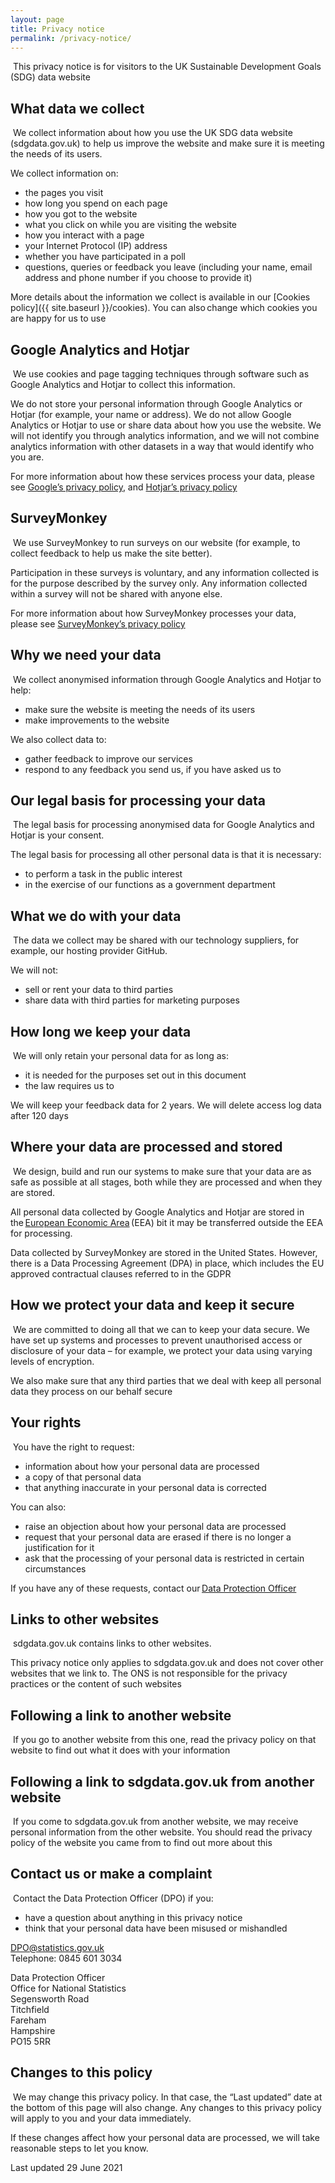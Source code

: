 ```yaml
---
layout: page
title: Privacy notice
permalink: /privacy-notice/
---
```


​
This privacy notice is for visitors to the UK Sustainable Development Goals (SDG) data website
​

## What data we collect

​
We collect information about how you use the UK SDG data website (sdgdata.gov.uk) to help us improve the website and make sure it is meeting the needs of its users.
​

We collect information on:
​

- the pages you visit
- how long you spend on each page
- how you got to the website
- what you click on while you are visiting the website
- how you interact with a page
- your Internet Protocol (IP) address
- whether you have participated in a poll
- questions, queries or feedback you leave (including your name, email address and phone number if you choose to provide it)
  ​

More details about the information we collect is available in our [Cookies policy]({{ site.baseurl }}/cookies). You can also change which cookies you are happy for us to use
​

## Google Analytics and Hotjar

​
We use cookies and page tagging techniques through software such as Google Analytics and Hotjar to collect this information.
​

We do not store your personal information through Google Analytics or Hotjar (for example, your name or address). We do not allow Google Analytics or Hotjar to use or share data about how you use the website. We will not identify you through analytics information, and we will not combine analytics information with other datasets in a way that would identify who you are.
​

For more information about how these services process your data, please see [Google’s privacy policy](https://www.google.com/policies/privacy/), and [Hotjar’s privacy policy](https://www.hotjar.com/privacy)
​

## SurveyMonkey

​
We use SurveyMonkey to run surveys on our website (for example, to collect feedback to help us make the site better).
​

Participation in these surveys is voluntary, and any information collected is for the purpose described by the survey only. Any information collected within a survey will not be shared with anyone else.
​

For more information about how SurveyMonkey processes your data, please see [SurveyMonkey’s privacy policy](https://www.surveymonkey.co.uk/mp/legal/privacy-basics/)
​

## Why we need your data

​
We collect anonymised information through Google Analytics and Hotjar to help:
​

- make sure the website is meeting the needs of its users
- make improvements to the website
  ​

We also collect data to:
​

- gather feedback to improve our services
- respond to any feedback you send us, if you have asked us to
  ​

## Our legal basis for processing your data

​
The legal basis for processing anonymised data for Google Analytics and Hotjar is your consent.
​

The legal basis for processing all other personal data is that it is necessary:
​

- to perform a task in the public interest
- in the exercise of our functions as a government department
  ​

## What we do with your data

​
The data we collect may be shared with our technology suppliers, for example, our hosting provider GitHub.
​

We will not:
​

- sell or rent your data to third parties
- share data with third parties for marketing purposes
  ​

## How long we keep your data

​
We will only retain your personal data for as long as:
​

- it is needed for the purposes set out in this document
- the law requires us to
  ​

We will keep your feedback data for 2 years. We will delete access log data after 120 days
​

## Where your data are processed and stored

​
We design, build and run our systems to make sure that your data are as safe as possible at all stages, both while they are processed and when they are stored.
​

All personal data collected by Google Analytics and Hotjar are stored in the [European Economic Area](https://www.gov.uk/eu-eea) (EEA) bit it may be transferred outside the EEA for processing.
​

Data collected by SurveyMonkey are stored in the United States. However, there is a Data Processing Agreement (DPA) in place, which includes the EU approved contractual clauses referred to in the GDPR
​

## How we protect your data and keep it secure

​
We are committed to doing all that we can to keep your data secure. We have set up systems and processes to prevent unauthorised access or disclosure of your data – for example, we protect your data using varying levels of encryption.
​

We also make sure that any third parties that we deal with keep all personal data they process on our behalf secure
​

## Your rights

​
You have the right to request:
​

- information about how your personal data are processed
- a copy of that personal data
- that anything inaccurate in your personal data is corrected
  ​

You can also:
​

- raise an objection about how your personal data are processed
- request that your personal data are erased if there is no longer a justification for it
- ask that the processing of your personal data is restricted in certain circumstances
  ​

If you have any of these requests, contact our [Data Protection Officer](http://mailto:DPO@statistics.gov.uk/)
​

## Links to other websites

​
sdgdata.gov.uk contains links to other websites.
​

This privacy notice only applies to sdgdata.gov.uk and does not cover other websites that we link to. The ONS is not responsible for the privacy practices or the content of such websites
​

## Following a link to another website

​
If you go to another website from this one, read the privacy policy on that website to find out what it does with your information
​

## Following a link to sdgdata.gov.uk from another website

​
If you come to sdgdata.gov.uk from another website, we may receive personal information from the other website. You should read the privacy policy of the website you came from to find out more about this
​

## Contact us or make a complaint

​
Contact the Data Protection Officer (DPO) if you:
​

- have a question about anything in this privacy notice
- think that your personal data have been misused or mishandled
  ​

[DPO@statistics.gov.uk](mailto:DPO@statistics.gov.uk)<br>
Telephone: 0845 601 3034
​

Data Protection Officer<br>
Office for National Statistics<br>
Segensworth Road<br>
Titchfield<br>
Fareham<br>
Hampshire<br>
PO15 5RR
​

## Changes to this policy

​
We may change this privacy policy. In that case, the “Last updated” date at the bottom of this page will also change. Any changes to this privacy policy will apply to you and your data immediately.
​

If these changes affect how your personal data are processed, we will take reasonable steps to let you know.
​

Last updated 29 June 2021
